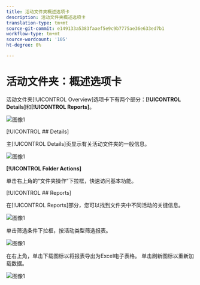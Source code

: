 ```yaml
---
title: 活动文件夹概述选项卡
description: 活动文件夹概述选项卡
translation-type: tm+mt
source-git-commit: e149133a5383faaef5e9c9b7775ae36e633ed7b1
workflow-type: tm+mt
source-wordcount: '105'
ht-degree: 0%

---
```



# 活动文件夹：概述选项卡

活动文件夹[!UICONTROL Overview]选项卡下有两个部分：**[!UICONTROL Details]**&#x200B;和&#x200B;**[!UICONTROL Reports]**。

![图像1](/help/sky/assets/campaign-folders/campaign-folder-overview-tab/campaign-folder-overview-tab-1.png)

[!UICONTROL ## Details]

主[!UICONTROL Details]页显示有关活动文件夹的一般信息。

![图像1](/help/sky/assets/campaign-folders/campaign-folder-overview-tab/campaign-folder-overview-tab-2.png)

**[!UICONTROL Folder Actions]**

单击右上角的“文件夹操作”下拉框，快速访问基本功能。

[!UICONTROL ## Reports]

在[!UICONTROL Reports]部分，您可以找到文件夹中不同活动的关键信息。

![图像1](/help/sky/assets/campaign-folders/campaign-folder-overview-tab/campaign-folder-overview-tab-3.png)

单击筛选条件下拉框，按活动类型筛选报表。

![图像1](/help/sky/assets/campaign-folders/campaign-folder-overview-tab/campaign-folder-overview-tab-4.png)

在右上角，单击下载图标以将报表导出为Excel电子表格。 单击刷新图标以重新加载数据。

![图像1](/help/sky/assets/campaign-folders/campaign-folder-overview-tab/campaign-folder-overview-tab-5.png)
